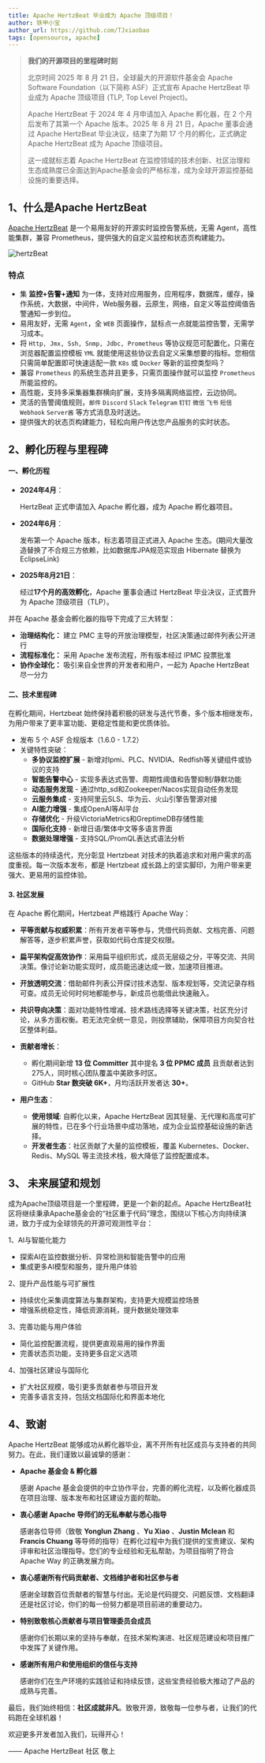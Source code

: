 ```yaml
---
title: Apache HertzBeat 毕业成为 Apache 顶级项目！
author: 铁甲小宝
author_url: https://github.com/TJxiaobao
tags: [opensource, apache]
---
```


> **我们的开源项目的里程碑时刻**
>
> 北京时间 2025 年 8 月 21 日，全球最大的开源软件基金会 Apache Software Foundation（以下简称 ASF）正式宣布 Apache HertzBeat 毕业成为 Apache 顶级项目 (TLP, Top Level Project)。
>
> Apache HertzBeat 于 2024 年 4 月申请加入 Apache 孵化器，在 2 个月后发布了其第一个 Apache 版本。2025 年 8 月 21 日，Apache 董事会通过 Apache HertzBeat 毕业决议，结束了为期 17 个月的孵化，正式确定 Apache HertzBeat 成为 Apache 顶级项目。
>
> 这一成就标志着 Apache HertzBeat 在监控领域的技术创新、社区治理和生态成熟度已全面达到Apache基金会的严格标准，成为全球开源监控基础设施的重要选择。

## 1、什么是Apache HertzBeat

[Apache HertzBeat](https://github.com/apache/hertzbeat)  是一个易用友好的开源实时监控告警系统，无需 Agent，高性能集群，兼容 Prometheus，提供强大的自定义监控和状态页构建能力。

![hertzBeat](/img/docs/hertzbeat-arch.png)

### 特点

- 集 **监控+告警+通知** 为一体，支持对应用服务，应用程序，数据库，缓存，操作系统，大数据，中间件，Web服务器，云原生，网络，自定义等监控阈值告警通知一步到位。
- 易用友好，无需 `Agent`，全 `WEB` 页面操作，鼠标点一点就能监控告警，无需学习成本。
- 将 `Http, Jmx, Ssh, Snmp, Jdbc, Prometheus` 等协议规范可配置化，只需在浏览器配置监控模板 `YML` 就能使用这些协议去自定义采集想要的指标。您相信只需简单配置即可快速适配一款 `K8s` 或 `Docker` 等新的监控类型吗？
- 兼容 `Prometheus` 的系统生态并且更多，只需页面操作就可以监控 `Prometheus` 所能监控的。
- 高性能，支持多采集器集群横向扩展，支持多隔离网络监控，云边协同。
- 灵活的告警阈值规则，`邮件` `Discord` `Slack` `Telegram` `钉钉` `微信` `飞书` `短信` `Webhook` `Server酱` 等方式消息及时送达。
- 提供强大的状态页构建能力，轻松向用户传达您产品服务的实时状态。


## 2、孵化历程与里程碑

#### **一、孵化历程**

- **2024年4月**：

  HertzBeat 正式申请加入 Apache 孵化器，成为 Apache 孵化器项目。

- **2024年6月**：

  发布第一个 Apache 版本，标志着项目正式进入 Apache 生态。(期间大量改造替换了不合规三方依赖，比如数据库JPA规范实现由 Hibernate 替换为 EclipseLink)

- **2025年8月21日**：

  经过**17个月的高效孵化**，Apache 董事会通过 HertzBeat 毕业决议，正式晋升为 Apache 顶级项目（TLP）。

并在 Apache 基金会孵化器的指导下完成了三大转型：

- **治理结构化：** 建立 PMC 主导的开放治理模型，社区决策通过邮件列表公开进行
- **流程标准化：** 采用 Apache 发布流程，所有版本经过 IPMC 投票批准
- **协作全球化：** 吸引来自全世界的开发者和用户，一起为 Apache HertzBeat 尽一分力

#### **二、技术里程碑**

在孵化期间，Hertzbeat 始终保持着积极的研发与迭代节奏，多个版本相继发布，为用户带来了更丰富功能、更稳定性能和更优质体验。

- 发布 5 个 ASF 合规版本（1.6.0 - 1.7.2）
- 关键特性突破：
    - **多协议监控扩展** - 新增对Ipmi、PLC、NVIDIA、Redfish等关键组件或协议的支持
    - **智能告警中心** - 实现多表达式告警、周期性阈值和告警抑制/静默功能
    - **动态服务发现** - 通过http_sd和Zookeeper/Nacos实现自动任务发现
    - **云服务集成** - 支持阿里云SLS、华为云、火山引擎告警源对接
    - **AI能力增强** - 集成OpenAI等AI平台
    - **存储优化** - 升级VictoriaMetrics和GreptimeDB存储性能
    - **国际化支持** - 新增日语/繁体中文等多语言界面
    - **数据处理增强** - 支持SQL/PromQL表达式语法分析

这些版本的持续迭代，充分彰显 Hertzbeat 对技术的执着追求和对用户需求的高度重视。每一次版本发布，都是 Hertzbeat 成长路上的坚实脚印，为用户带来更强大、更易用的监控体验。

#### **3. 社区发展**

在 Apache 孵化期间，Hertzbeat 严格践行 Apache Way：

- **平等贡献与权威积累**：所有开发者平等参与，凭借代码贡献、文档完善、问题解答等，逐步积累声誉，获取如代码仓库提交权限。
- **扁平架构促高效协作**：采用扁平组织形式，成员无层级之分，平等交流、共同决策。像讨论新功能实现时，成员能迅速达成一致，加速项目推进。
- **开放透明交流**：借助邮件列表公开探讨技术选型、版本规划等，交流记录存档可查。成员无论何时何地都能参与，新成员也能借此快速融入。
- **共识导向决策**：面对功能特性增减、技术路线选择等关键决策，社区充分讨论，从多方面权衡。若无法完全统一意见，则投票辅助，保障项目方向契合社区整体利益。

- **贡献者增长**：
    - 孵化期间新增 **13 位 Committer** 其中提名 **3 位 PPMC 成员** 且贡献者达到275人，同时核心团队覆盖中美欧多时区。
    - GitHub **Star 数突破 6K+**，月均活跃开发者达 **30+**。
- **用户生态**：
    - **使用领域**: 自孵化以来，Apache HertzBeat 因其轻量、无代理和高度可扩展的特性，已在多个行业场景中成功落地，成为企业监控基础设施的新选择。
    - **开发者生态**：社区贡献了大量的监控模板，覆盖 Kubernetes、Docker、Redis、MySQL 等主流技术栈，极大降低了监控配置成本。



## 3、 未来展望和规划

成为Apache顶级项目是一个里程碑，更是一个新的起点。Apache HertzBeat社区将继续秉承Apache基金会的“社区重于代码”理念，围绕以下核心方向持续演进，致力于成为全球领先的开源可观测性平台：

1、AI与智能化能力

- 探索AI在监控数据分析、异常检测和智能告警中的应用
- 集成更多AI模型和服务，提升用户体验

2、提升产品性能与可扩展性

- 持续优化采集调度算法与集群架构，支持更大规模监控场景
- 增强系统稳定性，降低资源消耗，提升数据处理效率

3、完善功能与用户体验

- 简化监控配置流程，提供更直观易用的操作界面
- 完善状态页功能，支持更多自定义选项

4、加强社区建设与国际化

- 扩大社区规模，吸引更多贡献者参与项目开发
- 完善多语言支持，包括文档国际化和界面本地化



## 4、致谢

Apache HertzBeat 能够成功从孵化器毕业，离不开所有社区成员与支持者的共同努力。在此，我们谨致以最诚挚的感谢：

- **Apache 基金会 & 孵化器**

  感谢 Apache 基金会提供的中立协作平台，完善的孵化流程，以及孵化器成员在项目治理、版本发布和社区建设方面的帮助。

- **衷心感谢 Apache 导师们的无私奉献与悉心指导**

  感谢各位导师（致敬 **Yonglun Zhang** 、**Yu Xiao** 、**Justin Mclean** 和 **Francis Chuang** 等导师的指导）在孵化过程中为我们提供的宝贵建议、架构评审和社区治理指导。您们的专业经验和无私帮助，为项目指明了符合 Apache Way 的正确发展方向。

- **衷心感谢所有代码贡献者、文档维护者和社区参与者**

  感谢全球数百位贡献者的智慧与付出。无论是代码提交、问题反馈、文档翻译还是社区讨论，你们的每一份努力都是项目前进的重要动力。

- **特别致敬核心贡献者与项目管理委员会成员**

  感谢你们长期以来的坚持与奉献，在技术架构演进、社区规范建设和项目推广中发挥了关键作用。

- **感谢所有用户和使用组织的信任与支持**

  感谢你们在生产环境的实践验证和持续反馈，这些宝贵经验极大推动了产品的成熟与完善。

最后，我们始终相信：**社区成就非凡**。致敬开源，致敬每一位参与者，让我们的代码跑在全球机器！

欢迎更多开发者加入我们，玩得开心！

—— Apache HertzBeat 社区 敬上 
